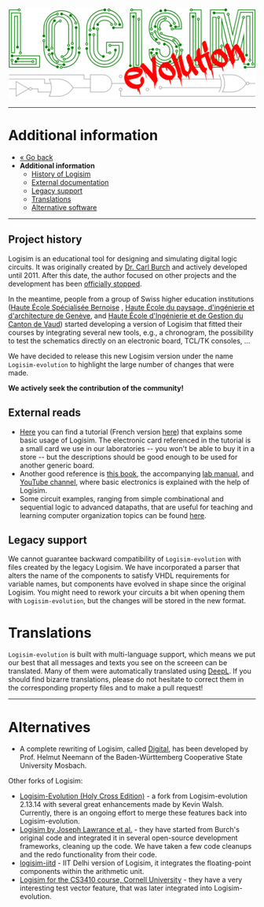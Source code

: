 [![Logisim-evolution](../artwork/logisim-evolution-logo.svg)](https://github.com/logisim-evolution/logisim-evolution)

---

# Additional information #

* [« Go back](../README.md)
* **Additional information**
  * [History of Logisim](#project-history)
  * [External documentation](#external-reads)
  * [Legacy support](#legacy-support)
  * [Translations](#translations)
  * [Alternative software](#alternatives)

---

## Project history ##

Logisim is an educational tool for designing and simulating digital logic circuits. It was originally created
by [Dr. Carl Burch](http://www.cburch.com/logisim/) and actively developed until 2011. After this date, the author focused on other
projects and the development has been [officially stopped](http://www.cburch.com/logisim/retire-note.html).

In the meantime, people from a group of Swiss higher education institutions ([Haute École Spécialisée Bernoise](http://www.bfh.ch)
, [Haute École du paysage, d'ingénierie et d'architecture de Genève](http://hepia.hesge.ch),
and [Haute École d'Ingénierie et de Gestion du Canton de Vaud](http://www.heig-vd.ch)) started developing a version of Logisim that
fitted their courses by integrating several new tools, e.g., a chronogram, the possibility to test the schematics directly on an
electronic board, TCL/TK consoles, …

We have decided to release this new Logisim version under the name `Logisim-evolution` to highlight the large number of changes that
were made.

**We actively seek the contribution of the community!**

## External reads ##

* [Here](http://reds-data.heig-vd.ch/logisim-evolution/IntroToLogisimEnglish.pdf) you can find a tutorial (French
  version [here](http://reds-data.heig-vd.ch/logisim-evolution/tutoLogisim.pdf)) that explains some basic usage of Logisim. The
  electronic card referenced in the tutorial is a small card we use in our laboratories -- you won't be able to buy it in a store --
  but the descriptions should be good enough to be used for another generic board.
* Another good reference is [this book](https://github.com/grself/CIS221_Text/raw/master/dl.pdf), the
  accompanying [lab manual](https://github.com/grself/CIS221_Lab_Manual/raw/master/dl_lab.pdf),
  and [YouTube channel](http://bit.ly/2KLMcoc), where basic electronics is explained with the help of Logisim.
* Some circuit examples, ranging from simple combinational and sequential logic to advanced datapaths, that are useful for teaching
  and learning computer organization topics can be found [here](https://github.com/mkayaalp/computer-organization-logisim).

## Legacy support ##

We cannot guarantee backward compatibility of `Logisim-evolution` with files created by the legacy Logisim. We have incorporated a
parser that alters the name of the components to satisfy VHDL requirements for variable names, but components have evolved in shape
since the original Logisim. You might need to rework your circuits a bit when opening them with `Logisim-evolution`, but the changes
will be stored in the new format.

# Translations #

`Logisim-evolution` is built with multi-language support, which means we put our best that all messages and texts you see on the
screeen can be translated. Many of them were automatically translated using [DeepL](https://www.deepl.com/). If you should find
bizarre translations, please do not hesitate to correct them in the corresponding property files and to make a pull request!

---

# Alternatives #

* A complete rewriting of Logisim, called [Digital](https://github.com/hneemann/Digital), has been developed by Prof. Helmut Neemann
  of the Baden-Württemberg Cooperative State University Mosbach.

Other forks of Logisim:

* [Logisim-Evolution (Holy Cross Edition)](https://github.com/kevinawalsh/logisim-evolution) - a fork from Logisim-evolution 2.13.14
  with several great enhancements made by Kevin Walsh. Currently, there is an ongoing effort to merge these features back into
  Logisim-evolution.
* [Logisim by Joseph Lawrance et al.](https://github.com/lawrancej/logisim) - they have started from Burch's original code and
  integrated it in several open-source development frameworks, cleaning up the code. We have taken a few code cleanups and the redo
  functionality from their code.
* [logisim-iitd](https://code.google.com/p/logisim-iitd) - IIT Delhi version of Logisim, it integrates the floating-point components
  within the arithmetic unit.
* [Logisim for the CS3410 course, Cornell University](http://www.cs.cornell.edu/courses/cs3410/2015sp/) - they have a very
  interesting test vector feature, that was later integrated into Logisim-evolution.
